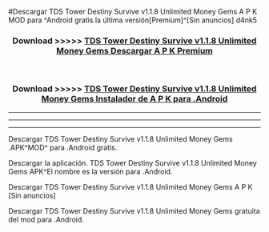 #Descargar TDS Tower Destiny Survive v1.1.8 Unlimited Money Gems  A P K MOD para ^Android gratis.la última versión[Premium]^[Sin anuncios] d4nk5



<div align="center">
<h3>Download >>>>> <a href="https://es-web.web.app/?es= TDS Tower Destiny Survive v1.1.8 Unlimited Money Gems ">TDS Tower Destiny Survive v1.1.8 Unlimited Money Gems  Descargar A P K Premium</a></h3><br>

<h3>Download >>>>> <a href="https://es-web.web.app/?es= TDS Tower Destiny Survive v1.1.8 Unlimited Money Gems ">TDS Tower Destiny Survive v1.1.8 Unlimited Money Gems  Instalador de A P K para .Android</a></h3>
</div>


----------------------------------------------------------

----------------------------------------------------------

----------------------------------------------------------

Descargar TDS Tower Destiny Survive v1.1.8 Unlimited Money Gems  .APK^MOD^ para .Android gratis.

Descargar la aplicación. TDS Tower Destiny Survive v1.1.8 Unlimited Money Gems  APK^El nombre es la versión para .Android.

Descargar TDS Tower Destiny Survive v1.1.8 Unlimited Money Gems  A P K [Sin anuncios]

Descargar TDS Tower Destiny Survive v1.1.8 Unlimited Money Gems  gratuita del mod para .Android.
